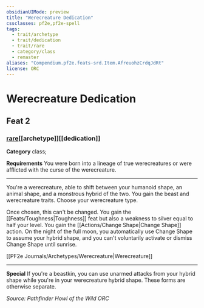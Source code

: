 ```yaml
---
obsidianUIMode: preview
title: "Werecreature Dedication"
cssclasses: pf2e,pf2e-spell
tags:
  - trait/archetype
  - trait/dedication
  - trait/rare
  - category/class
  - remaster
aliases: "Compendium.pf2e.feats-srd.Item.AfreuohzCrdqJdRt"
license: ORC
---
```

# Werecreature Dedication
## Feat 2
### [rare](rare "Rare Rarity Trait")[[archetype]][[dedication]]

**Category** class; 




**Requirements** You were born into a lineage of true werecreatures or were afflicted with the curse of the werecreature.

* * *

You're a werecreature, able to shift between your humanoid shape, an animal shape, and a monstrous hybrid of the two. You gain the beast and werecreature traits. Choose your werecreature type.

Once chosen, this can't be changed. You gain the [[Feats/Toughness|Toughness]] feat but also a weakness to silver equal to half your level. You gain the [[Actions/Change Shape|Change Shape]] action. On the night of the full moon, you automatically use Change Shape to assume your hybrid shape, and you can't voluntarily activate or dismiss Change Shape until sunrise.

[[PF2e Journals/Archetypes/Werecreature|Werecreature]]

* * *

**Special** If you're a beastkin, you can use unarmed attacks from your hybrid shape while you're in your werecreature hybrid shape. These forms are otherwise separate.

*Source: Pathfinder Howl of the Wild*
*ORC*